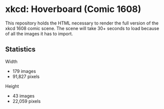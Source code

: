 # xkcd: Hoverboard (Comic 1608)
This repository holds the HTML necessary to render the full version of the xkcd 1608 comic scene. The scene will take 30+ seconds to load because of all the images it has to import.

## Statistics
Width
* 179 images
* 91,827 pixels

Height
* 43 images
* 22,059 pixels
